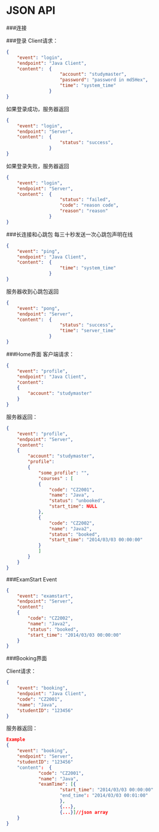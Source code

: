 JSON API
===


###连接

###登录
Client请求：
```JSON
{
	"event": "login",
	"endpoint": "Java Client",
	"content": 	{
					"account": "studymaster",
					"password": "password in md5Hex",
					"time": "system_time"
				}
}
```
如果登录成功，服务器返回
```JSON
{
	"event": "login",
	"endpoint": "Server",
	"content": 	{
					"status": "success",
				}
}
```
如果登录失败，服务器返回
```JSON
{
	"event": "login",
	"endpoint": "Server",
	"content": 	{
					"status": "failed",
					"code": "reason code",
					"reason": "reason"
				}
}
```

###长连接和心跳包
每三十秒发送一次心跳包声明在线
```JSON
{
	"event": "ping",
	"endpoint": "Java Client",
	"content": 	{
					"time": "system_time"
				}
}
```

服务器收到心跳包返回
```JSON
{
	"event": "pong",
	"endpoint": "Server",
	"content": 	{
					"status": "success",
					"time": "server_time"
				}
}
```

###Home界面
客户端请求：
```JSON
{
	"event": "profile",
	"endpoint": "Java Client",
	"content": 
	{
		"account": "studymaster"
	}
}
```

服务器返回：
```JSON
{
	"event": "profile",
	"endpoint": "Server",
	"content": 
	{
		"account": "studymaster",
		"profile": 	
		{
			"some_profile": "",
			"courses" : [
			{
				"code": "CZ2001",
				"name": "Java",
				"status": "unbooked",
				"start_time": NULL
			},
			{
				"code": "CZ2002",
				"name": "Java2",
				"status": "booked",
				"start_time": "2014/03/03 00:00:00"
			}
			]
		}
	}
}
```

###ExamStart Event
```JSON
{
	"event": "examstart",
	"endpoint": "Server",
	"content": 
	{
		"code": "CZ2002",
		"name": "Java2",
		"status": "booked",
		"start_time": "2014/03/03 00:00:00"
	}
}
```


###Booking界面

Client请求：

```JSON
{
	"event": "booking",
	"endpoint": "Java Client",
	"code": "CZ2001",
	"name": "Java",
	"studentID": "123456"
}
```

服务器返回：

```JSON
Example
{
	"event": "booking",
	"endpoint": "Server",
	"studentID": "123456"
	"content":  {
			"code": "CZ2001",
			"name": "Java",
			"examTime": [{
					"start_time": "2014/03/03 00:00:00"
					"end_time": "2014/03/03 00:01:00"
					}, 
					{...}, 
					{...}]//json array
	}
}

